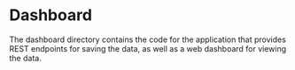 # Dashboard
The dashboard directory contains the code for the application that provides REST endpoints for saving the data, as well as a web dashboard for viewing the data.